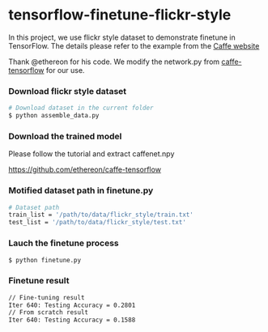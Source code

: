 # tensorflow-finetune-flickr-style

In this project, we use flickr style dataset to demonstrate finetune in TensorFlow.
The details please refer to the example from the [Caffe website](http://caffe.berkeleyvision.org/gathered/examples/finetune_flickr_style.html)

Thank @ethereon for his code. We modify the network.py from [caffe-tensorflow](https://github.com/ethereon/caffe-tensorflow) for our use.

### Download flickr style dataset

```sh
# Download dataset in the current folder
$ python assemble_data.py
```

### Download the trained model

Please follow the tutorial and extract caffenet.npy

https://github.com/ethereon/caffe-tensorflow

### Motified dataset path in finetune.py

```sh
# Dataset path
train_list = '/path/to/data/flickr_style/train.txt'
test_list = '/path/to/data/flickr_style/test.txt'
```
### Lauch the finetune process

```sh
$ python finetune.py
```
### Finetune result

```sh
// Fine-tuning result
Iter 640: Testing Accuracy = 0.2801
// From scratch result
Iter 640: Testing Accuracy = 0.1588
```

